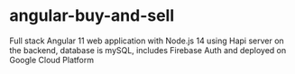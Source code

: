 # angular-buy-and-sell

Full stack Angular 11 web application with Node.js 14 using Hapi server on the backend, database is mySQL, includes Firebase Auth and deployed on Google Cloud Platform

